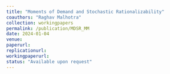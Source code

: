 ```yaml
---
title: "Moments of Demand and Stochastic Rationalizability"
coauthors: "Raghav Malhotra"
collection: workingpapers
permalink: /publication/MDSR_MM
date: 2024-01-04
venue:
paperurl:
replicationurl:
workingpaperurl: 
status: "Available upon request"
---
```

